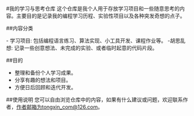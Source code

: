 #我的学习与思考仓库
这个仓库是我个人用于存放学习项目和一些随意思考的内容。主要目的是记录我的编程学习历程、实验性项目以及各种突发奇想的点子。

##内容分类

-​​ 学习项目​​: 包括编程语言练习、算法实现、小工具开发、课程作业等。
-​​ 胡思乱想​​: 记录一些创意想法、未完成的实验、或者临时起意的代码片段。

##目的
- 整理和备份个人学习成果。
- 分享有趣的想法和项目。
- 方便日后回顾和迭代开发。

##使用说明
您可以自由浏览仓库中的内容，如果有什么建议或问题，欢迎联系作者，作者邮箱为tongxin_com@126.com。

